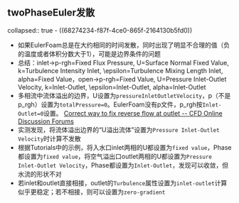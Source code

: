 ## twoPhaseEuler发散
collapsed:: true
	- ((68274234-f87f-4ce0-865f-2164130b5fd0))
- 如果EulerFoam总是在大约相同的时间发散，同时出现了明显不合理的值（负的温度或者体积分数大于1），可能是边界条件的问题
- 总结：inlet->p-rgh=Fixed Flux Pressure, U=Surface Normal Fixed Value, k=Turbulence Intensity Inlet, \epsilon=Turbulence Mixing Length Inlet, alpha=Fixed Value，open->p-rgh=Fixed Value, U=Pressure Inlet-Outlet Velocity, k=Inlet-Outlet, \epsilon=Inlet-Outlet, alpha=Inlet-Outlet
- 多相流中流体溢出的边界，U设置为`pressureInletOutletVelocity`，p（不是p_rgh）设置为`totalPressure=0`。EulerFoam没有p文件，p_rgh按`Inlet-Outlet=0`设置。 [Correct way to fix reverse flow at outlet -- CFD Online Discussion Forums](https://www.cfd-online.com/Forums/openfoam-solving/202129-correct-way-fix-reverse-flow-outlet.html)
- 实测发现，将流体溢出边界的“U溢出流体”设置为`Pressure Inlet-Outlet Velocity`时计算不发散
- 根据Tutorials中的示例，将入水口inlet两相的U都设置为`fixed value`，Phase都设置为`fixed value`，将空气溢出口outlet两相的U都设置为`Pressure Inlet-Outlet Velocity`，Phase都设置为`Inlet-Outlet`，发现可以收敛，但水流的形状不对
- 若inlet和outlet直接相接，outlet的`Turbulence`属性设置为`inlet-outlet`计算似乎更稳定；若不相接，则可以设置为`zero-gradient`